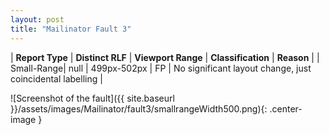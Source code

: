 ```yaml
---
layout: post
title: "Mailinator Fault 3"
---
```

| **Report Type** | **Distinct RLF** | **Viewport Range** | **Classification** | **Reason** |
| Small-Range| null | 499px-502px | FP | No significant layout change, just coincidental labelling | 

![Screenshot of the fault]({{ site.baseurl }}/assets/images/Mailinator/fault3/smallrangeWidth500.png){: .center-image }